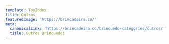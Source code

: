 ```yaml
---
template: ToyIndex
title: Outros
featuredImage: 'https://brincadeira.co/'
meta:
  canonicalLink: 'https://brincadeira.co/brinquedo-categories/outros/'
  title: Outros Brinquedos
---
```

